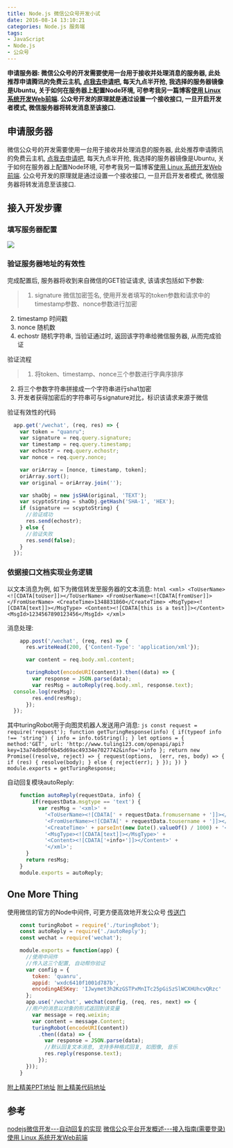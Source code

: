 ```yaml
---
title: Node.js 微信公众号开发小试
date: 2016-08-14 13:10:21
categories: Node.js 服务端
tags:
- JavaScript
- Node.js
- 公众号
---
```


**申请服务器: 微信公众号的开发需要使用一台用于接收并处理消息的服务器, 此处推荐申请腾讯的免费云主机, [点我去申请吧](https://www.qcloud.com/act/try?t=cvm), 每天九点半开抢, 我选择的服务器镜像是Ubuntu, 关于如何在服务器上配置Node环境, 可参考我另一篇博客[使用 Linux 系统开发Web前端](http://quanru.github.io/2016/04/17/%E4%BD%BF%E7%94%A8%20Linux%20%E7%B3%BB%E7%BB%9F%E5%BC%80%E5%8F%91Web%E5%89%8D%E7%AB%AF/). 公众号开发的原理就是通过设置一个接收接口, 一旦开启开发者模式, 微信服务器将转发消息至该接口.**

<!-- more -->

## 申请服务器

微信公众号的开发需要使用一台用于接收并处理消息的服务器, 此处推荐申请腾讯的免费云主机, [点我去申请吧](https://www.qcloud.com/act/try?t=cvm), 每天九点半开抢, 我选择的服务器镜像是Ubuntu, 关于如何在服务器上配置Node环境, 可参考我另一篇博客[使用 Linux 系统开发Web前端](http://quanru.github.io/2016/04/17/%E4%BD%BF%E7%94%A8%20Linux%20%E7%B3%BB%E7%BB%9F%E5%BC%80%E5%8F%91Web%E5%89%8D%E7%AB%AF/). 公众号开发的原理就是通过设置一个接收接口, 一旦开启开发者模式, 微信服务器将转发消息至该接口.

## 接入开发步骤

### 填写服务器配置
![](https://quanru.github.io/share/post-img/2016-07-29/1.png)

### 验证服务器地址的有效性
完成配置后, 服务器将收到来自微信的GET验证请求, 该请求包括如下参数:
>1. signature 微信加密签名, 使用开发者填写的token参数和请求中的timestamp参数、nonce参数进行加密
2. timestamp 时间戳
3. nonce 随机数
4. echostr 随机字符串, 当验证通过时, 返回该字符串给微信服务器, 从而完成验证

验证流程
>1. 将token、timestamp、nonce三个参数进行字典序排序
2. 将三个参数字符串拼接成一个字符串进行sha1加密
3. 开发者获得加密后的字符串可与signature对比，标识该请求来源于微信

验证有效性的代码
```js
  app.get('/wechat', (req, res) => {
    var token = "quanru";
    var signature = req.query.signature;
    var timestamp = req.query.timestamp;
    var echostr = req.query.echostr;
    var nonce = req.query.nonce;

    var oriArray = [nonce, timestamp, token];
    oriArray.sort();
    var original = oriArray.join('');

    var shaObj = new jsSHA(original, 'TEXT');
    var scyptoString = shaObj.getHash('SHA-1', 'HEX');
    if (signature == scyptoString) {
      //验证成功
      res.send(echostr);
    } else {
      //验证失败
      res.send(false);
    }
  });
```

### 依据接口文档实现业务逻辑
以文本消息为例, 如下为微信转发至服务器的文本消息:
    ```html
     <xml>
     <ToUserName><![CDATA[toUser]]></ToUserName>
     <FromUserName><![CDATA[fromUser]]></FromUserName>
     <CreateTime>1348831860</CreateTime>
     <MsgType><![CDATA[text]]></MsgType>
     <Content><![CDATA[this is a test]]></Content>
     <MsgId>1234567890123456</MsgId>
     </xml>
    ```

消息处理:

```js
    app.post('/wechat', (req, res) => {
      res.writeHead(200, {'Content-Type': 'application/xml'});

      var content = req.body.xml.content;

      turingRobot(encodeURI(content)).then((data) => {
        var response = JSON.parse(data);
        var resMsg = autoReply(req.body.xml, response.text);
  console.log(resMsg);
        res.end(resMsg);
      });
  });
```

其中turingRobot用于向图灵机器人发送用户消息:
    ```js
    const request = require('request');
    function getTuringResponse(info) {
      if(typeof info !== 'string') {
        info = info.toString();
      }
      let options = {
        method:'GET',
        url: 'http://www.tuling123.com/openapi/api?key=13a74dbd0f6b45d69ac49334e7027742&info='+info
      };
      return new Promise((resolve, reject) => {
        request(options,  (err, res, body) => {
          if (res) {
            resolve(body);
          } else {
            reject(err);
          }
        });
      })
    }
    module.exports = getTuringResponse;
    ```

自动回复模块autoReply:
```js
    function autoReply(requestData, info) {
        if(requestData.msgtype == 'text') {
          var resMsg = '<xml>' +
            '<ToUserName><![CDATA[' + requestData.fromusername + ']]></ToUserName>' +
            '<FromUserName><![CDATA[' + requestData.tousername + ']]></FromUserName>' +
            '<CreateTime>' + parseInt(new Date().valueOf() / 1000) + '</CreateTime>' +
            '<MsgType><![CDATA[text]]></MsgType>' +
            '<Content><![CDATA['+info+']]></Content>' +
            '</xml>';
      }
      return resMsg;
    }
    module.exports = autoReply;
```

## One More Thing
使用微信的官方的Node中间件, 可更方便高效地开发公众号
[传送门](https://www.npmjs.com/package/wechat)
```js
    const turingRobot = require('./turingRobot');
    const autoReply = require('./autoReply');
    const wechat = require('wechat');

    module.exports = function(app) {
      //使用中间件
      //传入这三个配置, 自动帮你验证
      var config = {
        token: 'quanru',
        appid: 'wxdc6410f1001d787b',
        encodingAESKey: 'IJwymet3h2KzGSTPxMnITc25pGiSzSlWCXHUhcvQRzc'
      };
      app.use('/wechat', wechat(config, (req, res, next) => {
      //用户的消息以对象的形式返回到该变量
        var message = req.weixin;
        var content = message.Content;
        turingRobot(encodeURI(content))
          .then((data) => {
            var response = JSON.parse(data);
            //默认回复文本消息, 支持多种格式回复, 如图像, 音乐
            res.reply(response.text);
          });
      }));
    }
```

[附上精美PPT地址](https://quanru.github.io/share/2016-07-29.html#/)
[附上精美代码地址](https://github.com/quanru/share/tree/2016-07-29)

## 参考

[nodejs微信开发---自动回复的实现](https://segmentfault.com/a/1190000005861026)
[微信公众平台开发概述---接入指南(需要登录)](https://mp.weixin.qq.com/wiki)
[使用 Linux 系统开发Web前端](http://quanru.github.io/2016/04/17/%E4%BD%BF%E7%94%A8%20Linux%20%E7%B3%BB%E7%BB%9F%E5%BC%80%E5%8F%91Web%E5%89%8D%E7%AB%AF/)
